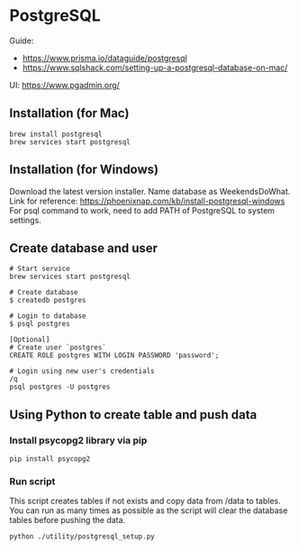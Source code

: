 # PostgreSQL

Guide: 
- https://www.prisma.io/dataguide/postgresql
- https://www.sqlshack.com/setting-up-a-postgresql-database-on-mac/

UI: https://www.pgadmin.org/

## Installation (for Mac)
```
brew install postgresql
brew services start postgresql
```
## Installation (for Windows)
Download the latest version installer. Name database as WeekendsDoWhat.
Link for reference: https://phoenixnap.com/kb/install-postgresql-windows
For psql command to work, need to add PATH of PostgreSQL to system settings.


## Create database and user
```
# Start service
brew services start postgresql

# Create database 
$ createdb postgres

# Login to database
$ psql postgres

[Optional]
# Create user `postgres`
CREATE ROLE postgres WITH LOGIN PASSWORD 'password';

# Login using new user's credentials
/q
psql postgres -U postgres
```

## Using Python to create table and push data 

### Install psycopg2 library via pip
```
pip install psycopg2
```

### Run script
This script creates tables if not exists and copy data from /data to tables.
You can run as many times as possible as the script will clear the database tables before pushing the data.
```
python ./utility/postgresql_setup.py
```